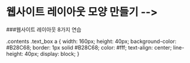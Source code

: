 # 웹사이트 레이아웃 모양 만들기 -->

###웹사이트 레이아웃 8가지 연습



.contents .text_box a {
    width: 160px;
    height: 40px;
    background-color: #B28C68;
    border: 1px solid #B28C68;
    color: #fff;
    text-align: center;
    line-height: 40px;
    display: block;
}
